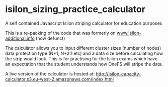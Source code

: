 # isilon_sizing_practice_calculator
A self contained Javascript Isilon striping calculator for education purposes

This is a re-packing of the code that was formerly on www.isilon-additional.info (now defunct)

The calculator allows you to input different cluster sizes (number of nodes) data protection type (N+1, N+2:1 etc) and a data size before calculating how the strip would look.  This is for practising for the Isilon exams which have an expectation that the student understands how OneFS will stripe the data.

A live version of the calculator is hosted at: http://isilon-capacity-calculator.s3.eu-west-2.amazonaws.com/index.html
